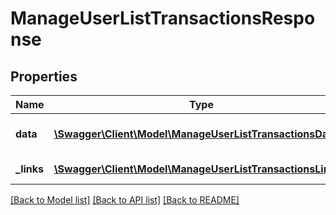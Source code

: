 # ManageUserListTransactionsResponse

## Properties
Name | Type | Description | Notes
------------ | ------------- | ------------- | -------------
**data** | [**\Swagger\Client\Model\ManageUserListTransactionsData**](ManageUserListTransactionsData.md) | List of all retrieved transactions | 
**_links** | [**\Swagger\Client\Model\ManageUserListTransactionsLinks[]**](ManageUserListTransactionsLinks.md) | Links to pages | 

[[Back to Model list]](../README.md#documentation-for-models) [[Back to API list]](../README.md#documentation-for-api-endpoints) [[Back to README]](../README.md)


